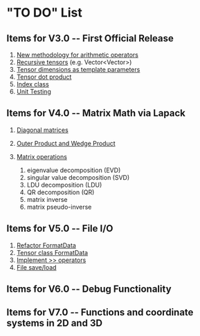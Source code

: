 
# "TO DO" List

## Items for V3.0 -- First Official Release

1. [New methodology for arithmetic operators](newfunctions.md)
1. [Recursive tensors](recursive.md) (e.g. Vector<Vector<double>>)
1. [Tensor dimensions as template parameters](templatedimensions.md) 
1. [Tensor dot product](dotproduct.md)
1. [Index class](index.md)
1. [Unit Testing](unittesting.md)

## Items for V4.0 -- Matrix Math via Lapack
1. [Diagonal matrices](diagonal.md)
1. [Outer Product and Wedge Product](outerwedge.md)
1. [Matrix operations](lapack.md)

   1. eigenvalue decomposition (EVD)
   1. singular value decomposition (SVD)
   1. LDU decomposition (LDU)
   1. QR decomposition (QR)
   1. matrix inverse
   1. matrix pseudo-inverse

## Items for V5.0 -- File I/O
1. [Refactor FormatData](formatdata.md)
1. [Tensor class FormatData](tensorformatdata.md)
1. [Implement >> operators](inputstreams.md)
1. [File save/load](fileio.md)

## Items for V6.0 -- Debug Functionality

## Items for V7.0 -- Functions and coordinate systems in 2D and 3D

  
